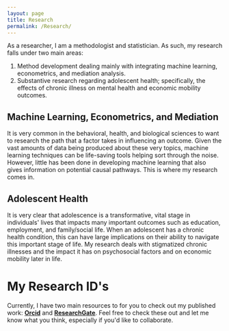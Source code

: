 ```yaml
---
layout: page
title: Research
permalink: /Research/
---
```


As a researcher, I am a methodologist and statistician. As such, my research falls under two main areas:

1. Method development dealing mainly with integrating machine learning, econometrics, and mediation analysis.
2. Substantive research regarding adolescent health; specifically, the effects of chronic illness on mental health and economic mobility outcomes.

## Machine Learning, Econometrics, and Mediation

It is very common in the behavioral, health, and biological sciences to want to research the path that a factor takes in influencing an outcome. Given the vast amounts of data being produced about these very topics, machine learning techniques can be life-saving tools helping sort through the noise. However, little has been done in developing machine learning that also gives information on potential causal pathways.  This is where my research comes in.

## Adolescent Health

It is very clear that adolescence is a transformative, vital stage in individuals' lives that impacts many important outcomes such as education, employment, and family/social life. When an adolescent has a chronic health condition, this can have large implications on their ability to navigate this important stage of life. My research deals with stigmatized chronic illnesses and the impact it has on psychosocial factors and on economic mobility later in life.

# My Research ID's

Currently, I have two main resources to for you to check out my published work: [**Orcid**](http://orcid.org/0000-0002-2137-1391) and [**ResearchGate**](https://www.researchgate.net/profile/Tyson_Barrett). Feel free to check these out and let me know what you think, especially if you'd like to collaborate.

